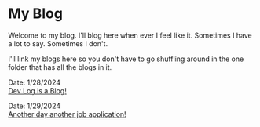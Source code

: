 # My Blog

Welcome to my blog. I'll blog here when ever I feel like it. Sometimes I have a lot to say. Sometimes I don't.

I'll link my blogs here so you don't have to go shuffling around in the one folder that has all the blogs in it.

Date: 1/28/2024<br>
[Dev Log is a Blog!](blogsByDate/blog-28Jan2024.md)

Date: 1/29/2024<br>
[Another day another job application!](blogsByDate/blog-28Jan2024.md)
